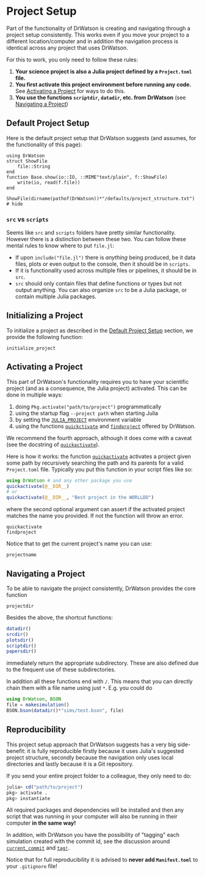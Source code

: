 # Project Setup

Part of the functionality of DrWatson is creating and navigating through a project setup consistently. This works even if you move your project to a different location/computer and in addition the navigation process is identical across any project that uses DrWatson.

For this to work, you only need to follow these rules:

1. **Your science project is also a Julia project defined by a `Project.toml` file.**
2. **You first activate this project environment before running any code.** See [Activating a Project](@ref) for ways to do this.
3. **You use the functions `scriptdir`, `datadir`, etc. from DrWatson** (see [Navigating a Project](@ref))

## Default Project Setup

Here is the default project setup that DrWatson suggests (and assumes, for the functionality of this page):

```@setup project
using DrWatson
struct ShowFile
    file::String
end
function Base.show(io::IO, ::MIME"text/plain", f::ShowFile)
    write(io, read(f.file))
end
```
```@example project
ShowFile(dirname(pathof(DrWatson))*"/defaults/project_structure.txt") # hide
```

### `src` vs `scripts`
Seems like `src` and `scripts` folders have pretty similar functionality. However there is a distinction between these two. You can follow these mental rules to know where to put `file.jl`:

* If upon `include("file.jl")` there is _anything_ being produced, be it data files, plots or even output to the console, then it should be in `scripts`.
* If it is functionality used across multiple files or pipelines, it should be in `src`.
* `src` should only contain files that define functions or types but not output anything. You can also organize `src` to be a Julia package, or contain multiple Julia packages.

## Initializing a Project

To initialize a project as described in the [Default Project Setup](@ref) section, we provide the following function:
```@docs
initialize_project
```

## Activating a Project
This part of DrWatson's functionality requires you to have your scientific project (and as a consequence, the Julia project) activated.
This can be done in multiple ways:
   1. doing `Pkg.activate("path/to/project")` programmatically
   2. using the startup flag `--project path` when starting Julia
   3. by setting the [`JULIA_PROJECT`](https://docs.julialang.org/en/latest/manual/environment-variables/#JULIA_PROJECT-1) environment variable
   4. using the functions [`quickctivate`](@ref) and [`findproject`](@ref) offered by DrWatson.

We recommend the fourth approach, although it does come with a caveat (see the docstring of [`quickactivate`](@ref)).

Here is how it works: the function [`quickactivate`](@ref) activates a project given some path by recursively searching the path and its parents for a valid `Project.toml` file. Typically you put this function in your script files like so:
```julia
using DrWatson # and any other package you use
quickactivate(@__DIR__)
# or
quickactivate(@__DIR__, "Best project in the WORLLDD")
```
where the second optional argument can assert if the activated project matches the name you provided. If not the function will throw an error.

```@docs
quickactivate
findproject
```

Notice that to get the current project's name you can use:
```@docs
projectname
```

## Navigating a Project
To be able to navigate the project consistently, DrWatson provides the core function
```@docs
projectdir
```

Besides the above, the shortcut functions:
```julia
datadir()
srcdir()
plotsdir()
scriptdir()
papersdir()
```
immediately return the appropriate subdirectory. These are also defined due to the frequent use of these subdirectories.

In addition all these functions end with `/`. This means that you can directly chain them with a file name using just `*`. E.g. you could do
```julia
using DrWatson, BSON
file = makesimulation()
BSON.bson(datadir()*"sims/test.bson", file)
```

## Reproducibility
This project setup approach that DrWatson suggests has a very big side-benefit: it is fully reproducible firstly because it uses Julia's suggested project structure, secondly because the navigation only uses local directories and lastly because it is a Git repository.

If you send your entire project folder to a colleague, they only need to do:
```julia
julia> cd("path/to/project")
pkg> activate .
pkg> instantiate
```
All required packages and dependencies will be installed and then any script that was running in your computer will also be running in their computer **in the same way!**

In addition, with DrWatson you have the possibility of "tagging" each simulation created with the commit id, see the discussion around [`current_commit`](@ref) and [`tag!`](@ref).

Notice that for full reproducibility it is advised to **never add `Manifest.toml`** to your `.gitignore` file!
